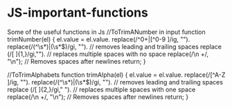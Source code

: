 # JS-important-functions
Some of the useful functions in Js
//ToTrimANumber in input
 function trimNumber(el) {
        el.value = el.value.
        replace(/^0+|[^0-9 ]/ig, "").
        replace(/(^\s*)|(\s*$)/gi, ""). // removes leading and trailing spaces
        replace (/[ ]{1,}/gi,"").       // replaces multiple spaces with no space 
        replace(/\n +/, "\n"); // Removes spaces after newlines
        return;
  }




  

  
//ToTrimAlphabets
    function trimAlpha(el) {
        el.value = el.value.
        replace(/[^A-Z ]/ig, "").
        replace(/(^\s*)|(\s*$)/gi, ""). // removes leading and trailing spaces
        replace (/[ ]{2,}/gi," ").       // replaces multiple spaces with one space 
        replace(/\n +/, "\n"); // Removes spaces after newlines
        return;
    }



